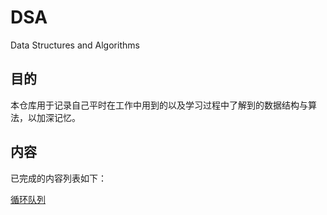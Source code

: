 # DSA
Data Structures and Algorithms



## 目的

本仓库用于记录自己平时在工作中用到的以及学习过程中了解到的数据结构与算法，以加深记忆。



## 内容

已完成的内容列表如下：

[循环队列](https://github.com/Quenwaz/DSA/queue)

